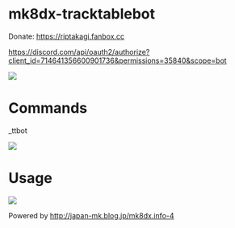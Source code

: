 # mk8dx-tracktablebot
Donate: https://riptakagi.fanbox.cc

https://discord.com/api/oauth2/authorize?client_id=714641356600901736&permissions=35840&scope=bot

![](https://i.imgur.com/eMlnfRr.png)

# Commands

_ttbot

![](https://i.imgur.com/UbxPt5L.png)

# Usage

![](https://i.imgur.com/5QA5jPt.png)

Powered by http://japan-mk.blog.jp/mk8dx.info-4
